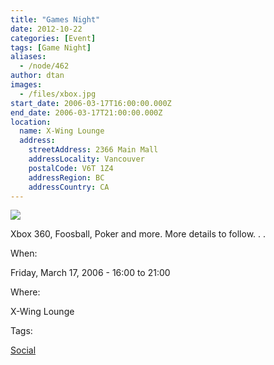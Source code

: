```yaml
---
title: "Games Night"
date: 2012-10-22
categories: [Event]
tags: [Game Night]
aliases:
  - /node/462
author: dtan
images:
  - /files/xbox.jpg
start_date: 2006-03-17T16:00:00.000Z
end_date: 2006-03-17T21:00:00.000Z
location:
  name: X-Wing Lounge
  address:
    streetAddress: 2366 Main Mall
    addressLocality: Vancouver
    postalCode: V6T 1Z4
    addressRegion: BC
    addressCountry: CA
---
```


![](/files/xbox.jpg)

Xbox 360, Foosball, Poker and more. More details to follow. . .

When: 

Friday, March 17, 2006 - 16:00 to 21:00

Where: 

X-Wing Lounge

Tags: 

[Social](/social)
